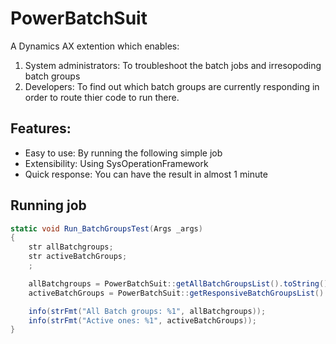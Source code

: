 # PowerBatchSuit
 A Dynamics AX extention which enables:
 1. System administrators: To troubleshoot the batch jobs and irresopoding batch groups 
 2. Developers: To find out which batch groups are currently responding in order to route thier code to run there.

## Features:
* Easy to use: By running the following simple job
* Extensibility: Using SysOperationFramework
* Quick response: You can have the result in almost 1 minute

## Running job
```csharp
static void Run_BatchGroupsTest(Args _args)
{
    str allBatchgroups;
    str activeBatchGroups;
    ;

    allBatchgroups = PowerBatchSuit::getAllBatchGroupsList().toString();
    activeBatchGroups = PowerBatchSuit::getResponsiveBatchGroupsList().toString();

    info(strFmt("All Batch groups: %1", allBatchgroups));
    info(strFmt("Active ones: %1", activeBatchGroups));
}
```